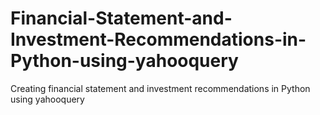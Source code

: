 # Financial-Statement-and-Investment-Recommendations-in-Python-using-yahooquery
Creating financial statement and investment recommendations in Python using yahooquery
